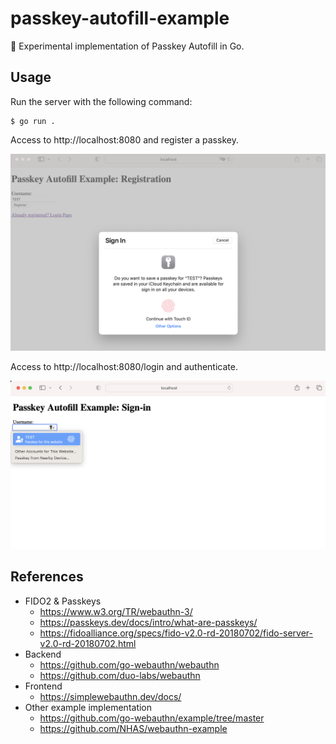 # passkey-autofill-example

🔑 Experimental implementation of Passkey Autofill in Go.

## Usage

Run the server with the following command:

```
$ go run .
```

Access to http://localhost:8080 and register a passkey.

![](/assets/registration.png)

Access to http://localhost:8080/login and authenticate.

![](/assets/authentication.png)

## References
- FIDO2 & Passkeys
  - https://www.w3.org/TR/webauthn-3/
  - https://passkeys.dev/docs/intro/what-are-passkeys/
  - https://fidoalliance.org/specs/fido-v2.0-rd-20180702/fido-server-v2.0-rd-20180702.html
- Backend
  - https://github.com/go-webauthn/webauthn
  - https://github.com/duo-labs/webauthn
- Frontend
  - https://simplewebauthn.dev/docs/
- Other example implementation
  - https://github.com/go-webauthn/example/tree/master
  - https://github.com/NHAS/webauthn-example